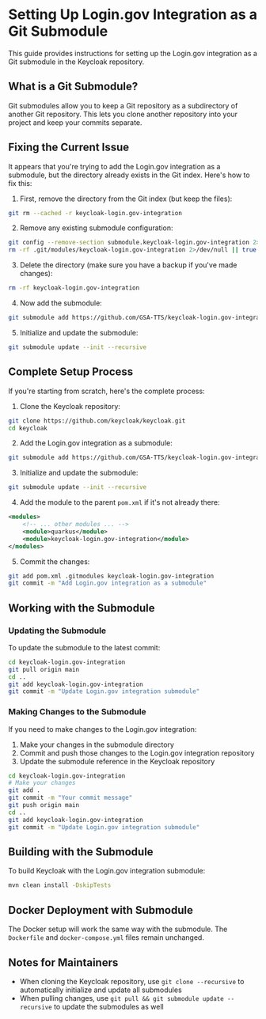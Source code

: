 # Setting Up Login.gov Integration as a Git Submodule

This guide provides instructions for setting up the Login.gov integration as a Git submodule in the Keycloak repository.

## What is a Git Submodule?

Git submodules allow you to keep a Git repository as a subdirectory of another Git repository. This lets you clone another repository into your project and keep your commits separate.

## Fixing the Current Issue

It appears that you're trying to add the Login.gov integration as a submodule, but the directory already exists in the Git index. Here's how to fix this:

1. First, remove the directory from the Git index (but keep the files):

```bash
git rm --cached -r keycloak-login.gov-integration
```

2. Remove any existing submodule configuration:

```bash
git config --remove-section submodule.keycloak-login.gov-integration 2>/dev/null || true
rm -rf .git/modules/keycloak-login.gov-integration 2>/dev/null || true
```

3. Delete the directory (make sure you have a backup if you've made changes):

```bash
rm -rf keycloak-login.gov-integration
```

4. Now add the submodule:

```bash
git submodule add https://github.com/GSA-TTS/keycloak-login.gov-integration keycloak-login.gov-integration
```

5. Initialize and update the submodule:

```bash
git submodule update --init --recursive
```

## Complete Setup Process

If you're starting from scratch, here's the complete process:

1. Clone the Keycloak repository:

```bash
git clone https://github.com/keycloak/keycloak.git
cd keycloak
```

2. Add the Login.gov integration as a submodule:

```bash
git submodule add https://github.com/GSA-TTS/keycloak-login.gov-integration keycloak-login.gov-integration
```

3. Initialize and update the submodule:

```bash
git submodule update --init --recursive
```

4. Add the module to the parent `pom.xml` if it's not already there:

```xml
<modules>
    <!-- ... other modules ... -->
    <module>quarkus</module>
    <module>keycloak-login.gov-integration</module>
</modules>
```

5. Commit the changes:

```bash
git add pom.xml .gitmodules keycloak-login.gov-integration
git commit -m "Add Login.gov integration as a submodule"
```

## Working with the Submodule

### Updating the Submodule

To update the submodule to the latest commit:

```bash
cd keycloak-login.gov-integration
git pull origin main
cd ..
git add keycloak-login.gov-integration
git commit -m "Update Login.gov integration submodule"
```

### Making Changes to the Submodule

If you need to make changes to the Login.gov integration:

1. Make your changes in the submodule directory
2. Commit and push those changes to the Login.gov integration repository
3. Update the submodule reference in the Keycloak repository

```bash
cd keycloak-login.gov-integration
# Make your changes
git add .
git commit -m "Your commit message"
git push origin main
cd ..
git add keycloak-login.gov-integration
git commit -m "Update Login.gov integration submodule"
```

## Building with the Submodule

To build Keycloak with the Login.gov integration submodule:

```bash
mvn clean install -DskipTests
```

## Docker Deployment with Submodule

The Docker setup will work the same way with the submodule. The `Dockerfile` and `docker-compose.yml` files remain unchanged.

## Notes for Maintainers

- When cloning the Keycloak repository, use `git clone --recursive` to automatically initialize and update all submodules
- When pulling changes, use `git pull && git submodule update --recursive` to update the submodules as well
